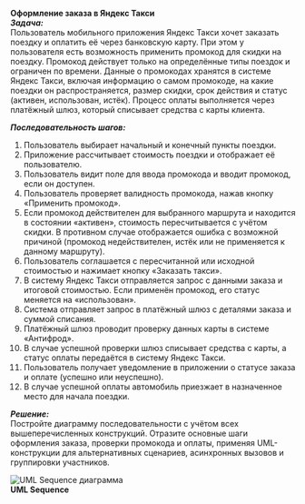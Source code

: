 **Оформление заказа в Яндекс Такси**</br>
***Задача:***</br>
Пользователь мобильного приложения Яндекс Такси хочет заказать поездку и оплатить её через банковскую карту. При этом у пользователя есть возможность применить промокод для скидки на поездку. Промокод действует только на определённые типы поездок и ограничен по времени. Данные о промокодах хранятся в системе Яндекс Такси, включая информацию о самом промокоде, на какие поездки он распространяется, размер скидки, срок действия и статус (активен, использован, истёк). Процесс оплаты выполняется через платёжный шлюз, который списывает средства с карты клиента.</br>


***Последовательность шагов:***</br>
1.	Пользователь выбирает начальный и конечный пункты поездки.
2.	Приложение рассчитывает стоимость поездки и отображает её пользователю.
3.	Пользователь видит поле для ввода промокода и вводит промокод, если он доступен.
4.	Пользователь проверяет валидность промокода, нажав кнопку «Применить промокод».
5.	Если промокод действителен для выбранного маршрута и находится в состоянии «активен», стоимость пересчитывается с учётом скидки. В противном случае отображается ошибка с возможной причиной (промокод недействителен, истёк или не применяется к данному маршруту).
6.	Пользователь соглашается с пересчитанной или исходной стоимостью и нажимает кнопку «Заказать такси».
7.	В систему Яндекс Такси отправляется запрос с данными заказа и итоговой стоимостью. Если применён промокод, его статус меняется на «использован».
8.	Система отправляет запрос в платёжный шлюз с деталями заказа и суммой списания.
9.	Платёжный шлюз проводит проверку данных карты в системе «Антифрод».
10.	В случае успешной проверки шлюз списывает средства с карты, а статус оплаты передаётся в систему Яндекс Такси.
11.	Пользователь получает уведомление в приложении о статусе заказа и оплате (успешно или неуспешно).
12.	В случае успешной оплаты автомобиль приезжает в назначенное место для начала поездки.</br>


***Решение:***</br>
Постройте диаграмму последовательности с учётом всех вышеперечисленных конструкций. Отразите основные шаги оформления заказа, проверки промокода и оплаты, применяя UML-конструкции для альтернативных сценариев, асинхронных вызовов и группировки участников.

![UML Sequence диаграмма ](www.plantuml.com/plantuml/png/hLRDJXDH6DtVfxXXBMpSkJ2uyWNa0IPOaoO818QeEw36DYaHuqPN2Bw0jxM52-MML_Zk6tc-SvrSPZgHnf-cqkbyvvplEz-P2-lxPR5N7hpUCiLckRDdvPlCPHPFv0e_n-BYiKprsXRxTiEONHHtDxkxnNPfL-I719dW_aqyil9Td7uGlwArBugttKOvg6U_2IybnA5SspW0zqUv8kHvKNRU5E-Qg4yIWF7nVJn4IvDLbOX7fBaLH-IpxRBxQgyuU6cCDMR3hZwb_XChdo4p4W-easayjXBGGLySHqmzYBTo0-Q0WdxrtLtiIS0unt682zoTmf09whnHvYnm3huZlFgaPrzpyUXipi--YLvRMxFoHPpwXgukyQMpZm6aZIewWIIgAfqDY9oHTSGfBb4Oe32rkAoqFGgS11HTBz63sTajRSqc5RZb_DaccO6shqh0qtiGqgc9ECFsREuFpH_2kd4YWEvfKfqfV8mNOQrCjNsbIXreePQR2ce1XwEGfWfLUarR87so05mnZQK1mdHZ0_GV7pakX4CsRR7LpZOILcoLO6YsbXdG1sA8VmrDgkdRBHyNLDZOIzMgr-eVjV8sc7cwQ54BgjZJj6j2z4sAFBrAKfNTrSAqR9pOmFqbNk3sJpxhWnm7Zl81CDAsxv8F1XO2QiTDGguwLDey_Of2BZu_4-YGs1v0RN6ZAfGyxj_LZpe9DP7gF4hv9fEJCG2dR5PxJFGOZAGo1-CigPEeOe0r-OXgYzzL7ZjHqUm1fy9SkdyEXgsIEBFPMf_dpNN7uSAw5phBy0kveoykcwa1cYHjNQ1s6G-LDz7mMJYhnaRZz5t3D91GPREcbqEI5rL7CHtPoc4coIVY_Lyb6Kt36kNt7y0vfxknkaTWKov6udMd6VRmkTl-L5NquluWqDdQxzGTq_3-bMj4_fDpP6XpZ-USDORTDiyweXuwxzfHAOm-FxEFB8ogJYj6tik8AVqlfrgDK8TQnt_uM-SN)</br>
**UML Sequence** </br>
